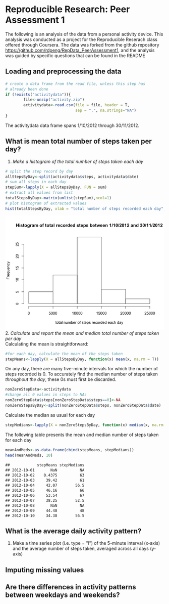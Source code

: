 # Reproducible Research: Peer Assessment 1
The following is an analysis of the data from a personal activity device. This analysis was conducted as a project for the Reproducible Reserach class offered through Coursera. The data was forked from the github repository <https://github.com/rdpeng/RepData_PeerAssessment1>, and the analysis was guided by specific questions that can be found in the README

## Loading and preprocessing the data

```r
# create a data frame from the read file, unless this step has 
# already been done
if (!exists("activitydata")){
        file<-unzip("activity.zip")
        activitydata<-read.csv(file = file, header = T, 
                               sep = ",", na.strings="NA")
}
```
The activitydata data frame spans 1/10/2012 through 30/11/2012. 


## What is mean total number of steps taken per day?  
1. *Make a histogram of the total number of steps taken each day*  


```r
# split the step record by day
allStepsByDay<-split(activitydata$steps, activitydata$date)
# sum all steps in each day
stepSum<-lapply(X = allStepsByDay, FUN = sum) 
# extract all values from list
totalStepsByDay<-matrix(unlist(stepSum),ncol=1) 
# plot histogram of extracted values
hist(totalStepsByDay, xlab = "total number of steps recorded each day", main = "Histogram of total recorded steps between 1/10/2012 and 30/11/2012")
```

![plot of chunk unnamed-chunk-2](./PA1_template_files/figure-html/unnamed-chunk-2.png) 
2. *Calculate and report the mean and median total number of steps taken per day*  
Calculating the mean is straightforward: 

```r
#for each day, calculate the mean of the steps taken
stepMeans<-lapply(X = allStepsByDay, function(x) mean(x, na.rm = T))
```
On any day, there are many five-minute intervals for which the number of steps recorded is 0. To accurately find the median number of steps taken *throughout the day*, these 0s must first be discarded. 

```r
nonZeroStepData<-activitydata
#change all 0 values in steps to NAs 
nonZeroStepData$steps[nonZeroStepData$steps==0]<-NA 
nonZeroStepsByDay<-split(nonZeroStepData$steps, nonZeroStepData$date)
```
Calculate the median as usual for each day

```r
stepMedians<-lapply(X = nonZeroStepsByDay, function(x) median(x, na.rm = T))
```
The following table presents the mean and median number of steps taken for each day

```r
meanAndMeds<-as.data.frame(cbind(stepMeans, stepMedians))
head(meanAndMeds, 10)
```

```
##            stepMeans stepMedians
## 2012-10-01       NaN          NA
## 2012-10-02    0.4375          63
## 2012-10-03     39.42          61
## 2012-10-04     42.07        56.5
## 2012-10-05     46.16          66
## 2012-10-06     53.54          67
## 2012-10-07     38.25        52.5
## 2012-10-08       NaN          NA
## 2012-10-09     44.48          48
## 2012-10-10     34.38        56.5
```


## What is the average daily activity pattern?

1. Make a time series plot (i.e. type = "l") of the 5-minute interval (x-axis) and the average number of steps taken, averaged across all days (y-axis)

## Imputing missing values



## Are there differences in activity patterns between weekdays and weekends?
